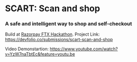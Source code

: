 # SCART: Scan and shop

### A safe and intelligent way to shop and self-checkout

Build at [Razorpay FTX Hackathon](https://ftx-hackathon.devfolio.co/). Project Link: https://devfolio.co/submissions/scart-scan-and-shop

Video Demonstartion: https://www.youtube.com/watch?v=YzW7naTbtEc&feature=youtu.be
